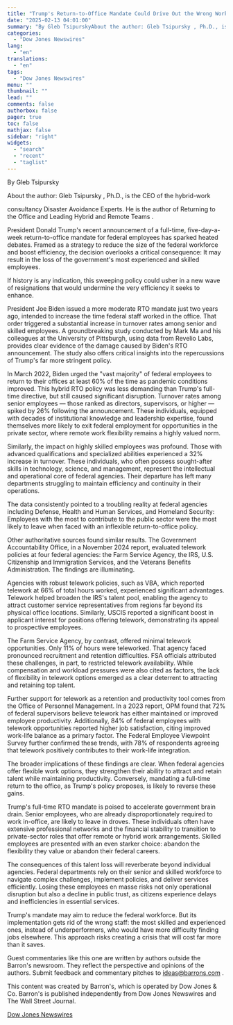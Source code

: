 ```yaml
---
title: "Trump's Return-to-Office Mandate Could Drive Out the Wrong Workers — Barrons.com"
date: "2025-02-13 04:01:00"
summary: "By Gleb TsipurskyAbout the author: Gleb Tsipursky , Ph.D., is the CEO of the hybrid-workconsultancy Disaster Avoidance Experts. He is the author of Returning to the Office and Leading Hybrid and Remote Teams .President Donald Trump's recent announcement of a full-time, five-day-a-week return-to-office mandate for federal employees has sparked heated..."
categories:
  - "Dow Jones Newswires"
lang:
  - "en"
translations:
  - "en"
tags:
  - "Dow Jones Newswires"
menu: ""
thumbnail: ""
lead: ""
comments: false
authorbox: false
pager: true
toc: false
mathjax: false
sidebar: "right"
widgets:
  - "search"
  - "recent"
  - "taglist"
---
```


By Gleb Tsipursky

About the author: Gleb Tsipursky , Ph.D., is the CEO of the hybrid-work

consultancy Disaster Avoidance Experts. He is the author of Returning to the Office and Leading Hybrid and Remote Teams .

President Donald Trump's recent announcement of a full-time, five-day-a-week return-to-office mandate for federal employees has sparked heated debates. Framed as a strategy to reduce the size of the federal workforce and boost efficiency, the decision overlooks a critical consequence: It may result in the loss of the government's most experienced and skilled employees.

If history is any indication, this sweeping policy could usher in a new wave of resignations that would undermine the very efficiency it seeks to enhance.

President Joe Biden issued a more moderate RTO mandate just two years ago, intended to increase the time federal staff worked in the office. That order triggered a substantial increase in turnover rates among senior and skilled employees. A groundbreaking study conducted by Mark Ma and his colleagues at the University of Pittsburgh, using data from Revelio Labs, provides clear evidence of the damage caused by Biden's RTO announcement. The study also offers critical insights into the repercussions of Trump's far more stringent policy.

In March 2022, Biden urged the "vast majority" of federal employees to return to their offices at least 60% of the time as pandemic conditions improved. This hybrid RTO policy was less demanding than Trump's full-time directive, but still caused significant disruption. Turnover rates among senior employees — those ranked as directors, supervisors, or higher — spiked by 26% following the announcement. These individuals, equipped with decades of institutional knowledge and leadership expertise, found themselves more likely to exit federal employment for opportunities in the private sector, where remote work flexibility remains a highly valued norm.

Similarly, the impact on highly skilled employees was profound. Those with advanced qualifications and specialized abilities experienced a 32% increase in turnover. These individuals, who often possess sought-after skills in technology, science, and management, represent the intellectual and operational core of federal agencies. Their departure has left many departments struggling to maintain efficiency and continuity in their operations.

The data consistently pointed to a troubling reality at federal agencies including Defense, Health and Human Services, and Homeland Security: Employees with the most to contribute to the public sector were the most likely to leave when faced with an inflexible return-to-office policy.

Other authoritative sources found similar results. The Government Accountability Office, in a November 2024 report, evaluated telework policies at four federal agencies: the Farm Service Agency, the IRS, U.S. Citizenship and Immigration Services, and the Veterans Benefits Administration. The findings are illuminating.

Agencies with robust telework policies, such as VBA, which reported telework at 66% of total hours worked, experienced significant advantages. Telework helped broaden the IRS's talent pool, enabling the agency to attract customer service representatives from regions far beyond its physical office locations. Similarly, USCIS reported a significant boost in applicant interest for positions offering telework, demonstrating its appeal to prospective employees.

The Farm Service Agency, by contrast, offered minimal telework opportunities. Only 11% of hours were teleworked. That agency faced pronounced recruitment and retention difficulties. FSA officials attributed these challenges, in part, to restricted telework availability. While compensation and workload pressures were also cited as factors, the lack of flexibility in telework options emerged as a clear deterrent to attracting and retaining top talent.

Further support for telework as a retention and productivity tool comes from the Office of Personnel Management. In a 2023 report, OPM found that 72% of federal supervisors believe telework has either maintained or improved employee productivity. Additionally, 84% of federal employees with telework opportunities reported higher job satisfaction, citing improved work-life balance as a primary factor. The Federal Employee Viewpoint Survey further confirmed these trends, with 78% of respondents agreeing that telework positively contributes to their work-life integration.

The broader implications of these findings are clear. When federal agencies offer flexible work options, they strengthen their ability to attract and retain talent while maintaining productivity. Conversely, mandating a full-time return to the office, as Trump's policy proposes, is likely to reverse these gains.

Trump's full-time RTO mandate is poised to accelerate government brain drain. Senior employees, who are already disproportionately required to work in-office, are likely to leave in droves. These individuals often have extensive professional networks and the financial stability to transition to private-sector roles that offer remote or hybrid work arrangements. Skilled employees are presented with an even starker choice: abandon the flexibility they value or abandon their federal careers.

The consequences of this talent loss will reverberate beyond individual agencies. Federal departments rely on their senior and skilled workforce to navigate complex challenges, implement policies, and deliver services efficiently. Losing these employees en masse risks not only operational disruption but also a decline in public trust, as citizens experience delays and inefficiencies in essential services.

Trump's mandate may aim to reduce the federal workforce. But its implementation gets rid of the wrong staff: the most skilled and experienced ones, instead of underperformers, who would have more difficulty finding jobs elsewhere. This approach risks creating a crisis that will cost far more than it saves.

Guest commentaries like this one are written by authors outside the Barron's newsroom. They reflect the perspective and opinions of the authors. Submit feedback and commentary pitches to ideas@barrons.com .

This content was created by Barron's, which is operated by Dow Jones & Co. Barron's is published independently from Dow Jones Newswires and The Wall Street Journal.

[Dow Jones Newswires](https://www.tradingview.com/news/DJN_DN20250212011621:0/)
